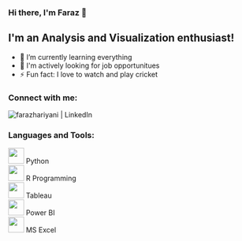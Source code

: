 ### Hi there, I'm Faraz 👋

## I'm an Analysis and Visualization enthusiast!

- 🌱 I’m currently learning everything
- 👯 I'm actively looking for job opportunitues
- ⚡ Fun fact: I love to watch and play cricket 


### Connect with me:

[<img align="left" alt="farazhariyani | LinkedIn" src="https://img.shields.io/badge/linkedin-%230077B5.svg?&style=for-the-badge&logo=linkedin&logoColor=white" />][linkedin]

<br />

### Languages and Tools:
<img height="32" width="32" src="https://cdn.jsdelivr.net/npm/simple-icons@v3/icons/python.svg" /> Python <br />
<img height="32" width="32" src="https://cdn.jsdelivr.net/npm/simple-icons@v3/icons/r.svg" /> R Programming <br />
<img height="32" width="32" src="https://cdn.jsdelivr.net/npm/simple-icons@v3/icons/tableau.svg" /> Tableau <br />
<img height="32" width="32" src="https://cdn.jsdelivr.net/npm/simple-icons@v3/icons/powerbi.svg" /> Power BI <br />
<img height="32" width="32" src="https://cdn.jsdelivr.net/npm/simple-icons@v3/icons/microsoftexcel.svg" /> MS Excel <br />



<br />
<br />



[linkedin]: https://www.linkedin.com/in/farazhariyani/